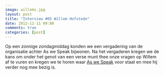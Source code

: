 ```yaml
---
image: willemi.jpg
layout: post
title: "Interview #05 Willem Hofstede"
date: 2012-11-11 09:00
comments: true
categories: [post]
---
```


Op een zonnige zondagmiddag konden we een vergadering van de organisatie achter As we Speak bijwonen.  Na het vergaderen kregen we de kans om onder het genot van een verse munt thee onze vragen op Willem af te vuren en kregen we te horen waar [As we Speak](http://www.aswespeak.nl/ "website") voor staat en mee hij verder nog mee bezig is.
